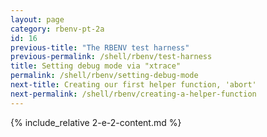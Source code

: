 ```yaml
---
layout: page
category: rbenv-pt-2a
id: 16
previous-title: "The RBENV test harness"
previous-permalink: /shell/rbenv/test-harness
title: Setting debug mode via "xtrace"
permalink: /shell/rbenv/setting-debug-mode
next-title: Creating our first helper function, 'abort'
next-permalink: /shell/rbenv/creating-a-helper-function
---
```


{% include_relative 2-e-2-content.md %}

